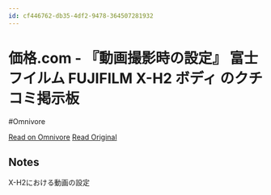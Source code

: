 ```yaml
---
id: cf446762-db35-4df2-9478-364507281932
---
```


# 価格.com - 『動画撮影時の設定』 富士フイルム FUJIFILM X-H2 ボディ のクチコミ掲示板
#Omnivore

[Read on Omnivore](https://omnivore.app/me/https-s-kakaku-com-bbs-k-0001471431-sort-id-25013089-19090f0474b)
[Read Original](https://bbs.kakaku.com/bbs/K0001471431/SortID=25013089/)

## Notes

X-H2における動画の設定

